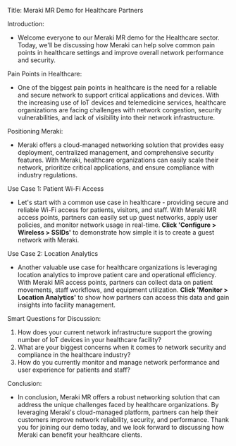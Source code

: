 Title: Meraki MR Demo for Healthcare Partners

Introduction:
- Welcome everyone to our Meraki MR demo for the Healthcare sector. Today, we'll be discussing how Meraki can help solve common pain points in healthcare settings and improve overall network performance and security.

Pain Points in Healthcare:
- One of the biggest pain points in healthcare is the need for a reliable and secure network to support critical applications and devices. With the increasing use of IoT devices and telemedicine services, healthcare organizations are facing challenges with network congestion, security vulnerabilities, and lack of visibility into their network infrastructure.

Positioning Meraki:
- Meraki offers a cloud-managed networking solution that provides easy deployment, centralized management, and comprehensive security features. With Meraki, healthcare organizations can easily scale their network, prioritize critical applications, and ensure compliance with industry regulations.

Use Case 1: Patient Wi-Fi Access
- Let's start with a common use case in healthcare - providing secure and reliable Wi-Fi access for patients, visitors, and staff. With Meraki MR access points, partners can easily set up guest networks, apply user policies, and monitor network usage in real-time. **Click 'Configure > Wireless > SSIDs'** to demonstrate how simple it is to create a guest network with Meraki.

Use Case 2: Location Analytics
- Another valuable use case for healthcare organizations is leveraging location analytics to improve patient care and operational efficiency. With Meraki MR access points, partners can collect data on patient movements, staff workflows, and equipment utilization. **Click 'Monitor > Location Analytics'** to show how partners can access this data and gain insights into facility management.

Smart Questions for Discussion:
1. How does your current network infrastructure support the growing number of IoT devices in your healthcare facility?
2. What are your biggest concerns when it comes to network security and compliance in the healthcare industry?
3. How do you currently monitor and manage network performance and user experience for patients and staff?

Conclusion:
- In conclusion, Meraki MR offers a robust networking solution that can address the unique challenges faced by healthcare organizations. By leveraging Meraki's cloud-managed platform, partners can help their customers improve network reliability, security, and performance. Thank you for joining our demo today, and we look forward to discussing how Meraki can benefit your healthcare clients.